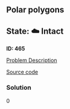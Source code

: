 ## Polar polygons

## State: :cloud: **Intact**

**ID: 465**

[Problem Description](https://projecteuler.net/problem=465)

[Source code](main.cpp)

### Solution
0
